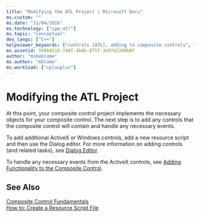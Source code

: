 ```yaml
---
title: "Modifying the ATL Project | Microsoft Docs"
ms.custom: ""
ms.date: "11/04/2016"
ms.technology: ["cpp-atl"]
ms.topic: "conceptual"
dev_langs: ["C++"]
helpviewer_keywords: ["controls [ATL], adding to composite controls", "Dialog editor, working with composite controls", "composite controls, adding controls"]
ms.assetid: 59984518-748f-4b8b-875f-3e97d22d0b0f
author: "mikeblome"
ms.author: "mblome"
ms.workload: ["cplusplus"]
---
```

# Modifying the ATL Project

At this point, your composite control project implements the necessary objects for your composite control. The next step is to add any controls that the composite control will contain and handle any necessary events.

To add additional ActiveX or Windows controls, add a new resource script and then use the Dialog editor. For more information on adding controls (and related tasks), see [Dialog Editor](../windows/dialog-editor.md).

To handle any necessary events from the ActiveX controls, see [Adding Functionality to the Composite Control](../atl/adding-functionality-to-the-composite-control.md).

## See Also

[Composite Control Fundamentals](../atl/atl-composite-control-fundamentals.md)   
[How to: Create a Resource Script File](../windows/how-to-create-a-resource-script-file.md)

